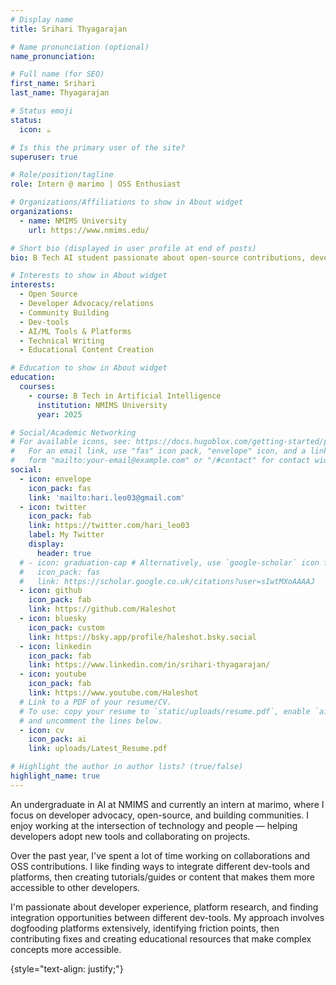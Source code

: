 ```yaml
---
# Display name
title: Srihari Thyagarajan

# Name pronunciation (optional)
name_pronunciation: 

# Full name (for SEO)
first_name: Srihari
last_name: Thyagarajan

# Status emoji
status:
  icon: ☕️

# Is this the primary user of the site?
superuser: true

# Role/position/tagline
role: Intern @ marimo | OSS Enthusiast

# Organizations/Affiliations to show in About widget
organizations:
  - name: NMIMS University
    url: https://www.nmims.edu/

# Short bio (displayed in user profile at end of posts)
bio: B Tech AI student passionate about open-source contributions, developer relations, and creating educational content. Currently an intern at marimo.io, focused on AI/ML tools and fostering community collaboration.

# Interests to show in About widget
interests:
  - Open Source
  - Developer Advocacy/relations  
  - Community Building
  - Dev-tools
  - AI/ML Tools & Platforms
  - Technical Writing
  - Educational Content Creation

# Education to show in About widget
education:
  courses:
    - course: B Tech in Artificial Intelligence
      institution: NMIMS University
      year: 2025

# Social/Academic Networking
# For available icons, see: https://docs.hugoblox.com/getting-started/page-builder/#icons
#   For an email link, use "fas" icon pack, "envelope" icon, and a link in the
#   form "mailto:your-email@example.com" or "/#contact" for contact widget.
social:
  - icon: envelope
    icon_pack: fas
    link: 'mailto:hari.leo03@gmail.com'
  - icon: twitter
    icon_pack: fab
    link: https://twitter.com/hari_leo03
    label: My Twitter
    display:
      header: true
  # - icon: graduation-cap # Alternatively, use `google-scholar` icon from `ai` icon pack
  #   icon_pack: fas
  #   link: https://scholar.google.co.uk/citations?user=sIwtMXoAAAAJ
  - icon: github
    icon_pack: fab
    link: https://github.com/Haleshot
  - icon: bluesky
    icon_pack: custom
    link: https://bsky.app/profile/haleshot.bsky.social
  - icon: linkedin
    icon_pack: fab
    link: https://www.linkedin.com/in/srihari-thyagarajan/
  - icon: youtube
    icon_pack: fab
    link: https://www.youtube.com/Haleshot
  # Link to a PDF of your resume/CV.
  # To use: copy your resume to `static/uploads/resume.pdf`, enable `ai` icons in `params.yaml`,
  # and uncomment the lines below.
  - icon: cv
    icon_pack: ai
    link: uploads/Latest_Resume.pdf

# Highlight the author in author lists? (true/false)
highlight_name: true
---
```


An undergraduate in AI at NMIMS and currently an intern at marimo, where I focus on developer advocacy, open-source, and building communities. I enjoy working at the intersection of technology and people — helping developers adopt new tools and collaborating on projects.

Over the past year, I've spent a lot of time working on collaborations and OSS contributions. I like finding ways to integrate different dev-tools and platforms, then creating tutorials/guides or content that makes them more accessible to other developers.

I'm passionate about developer experience, platform research, and finding integration opportunities between different dev-tools. My approach involves dogfooding platforms extensively, identifying friction points, then contributing fixes and creating educational resources that make complex concepts more accessible.

{style="text-align: justify;"}
